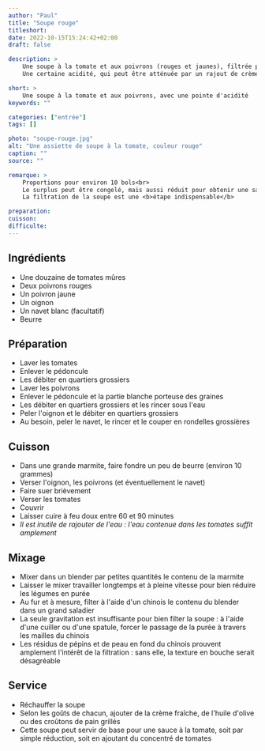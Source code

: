 ```yaml
---
author: "Paul"
title: "Soupe rouge"
titleshort:
date: 2022-10-15T15:24:42+02:00
draft: false

description: >
    Une soupe à la tomate et aux poivrons (rouges et jaunes), filtrée pour obtenir une texture agréable en bouche.<br>
    Une certaine acidité, qui peut être atténuée par un rajout de crème fraîche ou d'huile d'olive.

short: >
    Une soupe à la tomate et aux poivrons, avec une pointe d'acidité
keywords: ""

categories: ["entrée"]
tags: []

photo: "soupe-rouge.jpg"
alt: "Une assiette de soupe à la tomate, couleur rouge"
caption: ""
source: ""

remarque: >
    Proportions pour environ 10 bols<br>
    Le surplus peut être congelé, mais aussi réduit pour obtenir une sauce tomate<br>
    La filtration de la soupe est une <b>étape indispensable</b>

preparation: 
cuisson: 
difficulte:
---
```



## Ingrédients
- Une douzaine de tomates mûres
- Deux poivrons rouges
- Un poivron jaune
- Un oignon
- Un navet blanc (facultatif)
- Beurre
## Préparation
- Laver les tomates
- Enlever le pédoncule
- Les débiter en quartiers grossiers
- Laver les poivrons
- Enlever le pédoncule et la partie blanche porteuse des graines
- Les débiter en quartiers grossiers et les rincer sous l'eau
- Peler l'oignon et le débiter en quartiers grossiers
- Au besoin, peler le navet, le rincer et le couper en rondelles grossières
## Cuisson
- Dans une grande marmite, faire fondre un peu de beurre (environ 10 grammes)
- Verser l'oignon, les poivrons (et éventuellement le navet)
- Faire suer brièvement
- Verser les tomates
- Couvrir
- Laisser cuire à feu doux entre 60 et 90 minutes
- *Il est inutile de rajouter de l'eau : l'eau contenue dans les tomates suffit amplement*
## Mixage
- Mixer dans un blender par petites quantités le contenu de la marmite
- Laisser le mixer travailler longtemps et à pleine vitesse pour bien réduire les légumes en purée
- Au fur et à mesure, filter à l'aide d'un chinois le contenu du blender dans un grand saladier
- La seule gravitation est insuffisante pour bien filter la soupe : à l'aide d'une cuiller ou d'une spatule, forcer le passage de la purée à travers les mailles du chinois
- Les résidus de pépins et de peau en fond du chinois prouvent amplement l'intérêt de la filtration : sans elle, la texture en bouche serait désagréable
## Service
- Réchauffer la soupe
- Selon les goûts de chacun, ajouter de la crème fraîche, de l'huile d'olive ou des croûtons de pain grillés
- Cette soupe peut servir de base pour une sauce à la tomate, soit par simple réduction, soit en ajoutant du concentré de tomates